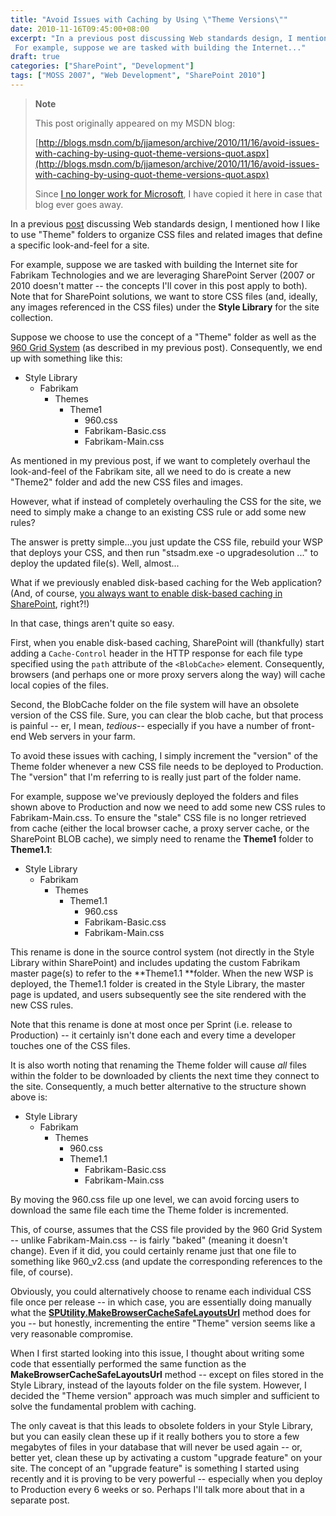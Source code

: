 ```yaml
---
title: "Avoid Issues with Caching by Using \"Theme Versions\""
date: 2010-11-16T09:45:00+08:00
excerpt: "In a previous post discussing Web standards design, I mentioned how I like to use \"Theme\" folders to organize CSS files and related images that define a specific look-and-feel for a site. 
 For example, suppose we are tasked with building the Internet..."
draft: true
categories: ["SharePoint", "Development"]
tags: ["MOSS 2007", "Web Development", "SharePoint 2010"]
---
```


> **Note**
> 
> This post originally appeared on my MSDN blog:  
>   
> 
> [http://blogs.msdn.com/b/jjameson/archive/2010/11/16/avoid-issues-with-caching-by-using-quot-theme-versions-quot.aspx](http://blogs.msdn.com/b/jjameson/archive/2010/11/16/avoid-issues-with-caching-by-using-quot-theme-versions-quot.aspx)
> 
> Since [I no longer work for Microsoft](/blog/jjameson/archive/2011/09/02/last-day-with-microsoft.aspx), I have copied it here in case that blog ever goes away.


In a previous [post](/blog/jjameson/archive/2010/01/30/web-standards-design-with-moss-2007-part-1.aspx) discussing Web standards design, I mentioned how I like to use "Theme" folders to organize CSS files and related images that define a specific look-and-feel for a site.

For example, suppose we are tasked with building the Internet site for Fabrikam Technologies and we are leveraging SharePoint Server (2007 or 2010 doesn't matter -- the concepts I'll cover in this post apply to both). Note that for SharePoint solutions, we want to store CSS files (and, ideally, any images referenced in the CSS files) under the **Style Library** for the site collection.

Suppose we choose to use the concept of a "Theme" folder as well as the [960 Grid System](http://960.gs) (as described in my previous post). Consequently, we end up with something like this:

- Style Library
    - Fabrikam
        - Themes
            - Theme1
                - 960.css
                - Fabrikam-Basic.css
                - Fabrikam-Main.css


As mentioned in my previous post, if we want to completely overhaul the look-and-feel of the Fabrikam site, all we need to do is create a new "Theme2" folder and add the new CSS files and images.

However, what if instead of completely overhauling the CSS for the site, we need to simply make a change to an existing CSS rule or add some new rules?

The answer is pretty simple...you just update the CSS file, rebuild your WSP that deploys your CSS, and then run "stsadm.exe -o upgradesolution ..." to deploy the updated file(s). Well, almost...

What if we previously enabled disk-based caching for the Web application? (And, of course, [you always want to enable disk-based caching in SharePoint](/blog/jjameson/archive/2010/11/16/always-enable-disk-based-caching-in-sharepoint-server-2010.aspx), right?!)

In that case, things aren't quite so easy.

First, when you enable disk-based caching, SharePoint will (thankfully) start adding a `Cache-Control` header in the HTTP response for each file type specified using the `path` attribute of the `<BlobCache>` element. Consequently, browsers (and perhaps one or more proxy servers along the way) will cache local copies of the files.

Second, the BlobCache folder on the file system will have an obsolete version of the CSS file. Sure, you can clear the blob cache, but that process is painful -- er, I mean, *tedious*-- especially if you have a number of front-end Web servers in your farm.

To avoid these issues with caching, I simply increment the "version" of the Theme folder whenever a new CSS file needs to be deployed to Production. The "version" that I'm referring to is really just part of the folder name.

For example, suppose we've previously deployed the folders and files shown above to Production and now we need to add some new CSS rules to Fabrikam-Main.css. To ensure the "stale" CSS file is no longer retrieved from cache (either the local browser cache, a proxy server cache, or the SharePoint BLOB cache), we simply need to rename the **Theme1** folder to **Theme1.1**:

- Style Library
    - Fabrikam
        - Themes
            - Theme1.1
                - 960.css
                - Fabrikam-Basic.css
                - Fabrikam-Main.css


This rename is done in the source control system (not directly in the Style Library within SharePoint) and includes updating the custom Fabrikam master page(s) to refer to the **Theme1.1 **folder. When the new WSP is deployed, the Theme1.1 folder is created in the Style Library, the master page is updated, and users subsequently see the site rendered with the new CSS rules.

Note that this rename is done at most once per Sprint (i.e. release to Production) -- it certainly isn't done each and every time a developer touches one of the CSS files.

It is also worth noting that renaming the Theme folder will cause *all* files within the folder to be downloaded by clients the next time they connect to the site. Consequently, a much better alternative to the structure shown above is:

- Style Library
    - Fabrikam
        - Themes
            - 960.css
            - Theme1.1
                - Fabrikam-Basic.css
                - Fabrikam-Main.css


By moving the 960.css file up one level, we can avoid forcing users to download the same file each time the Theme folder is incremented.

This, of course, assumes that the CSS file provided by the 960 Grid System -- unlike Fabrikam-Main.css -- is fairly "baked" (meaning it doesn't change). Even if it did, you could certainly rename just that one file to something like 960\_v2.css (and update the corresponding references to the file, of course).

Obviously, you could alternatively choose to rename each individual CSS file once per release -- in which case, you are essentially doing manually what the [**SPUtility.MakeBrowserCacheSafeLayoutsUrl**](http://msdn.microsoft.com/en-us/library/microsoft.sharepoint.utilities.sputility.makebrowsercachesafelayoutsurl.aspx) method does for you -- but honestly, incrementing the entire "Theme" version seems like a very reasonable compromise.

When I first started looking into this issue, I thought about writing some code that essentially performed the same function as the **MakeBrowserCacheSafeLayoutsUrl** method -- except on files stored in the Style Library, instead of the layouts folder on the file system. However, I decided the "Theme version" approach was much simpler and sufficient to solve the fundamental problem with caching.

The only caveat is that this leads to obsolete folders in your Style Library, but you can easily clean these up if it really bothers you to store a few megabytes of files in your database that will never be used again -- or, better yet, clean these up by activating a custom "upgrade feature" on your site. The concept of an "upgrade feature" is something I started using recently and it is proving to be very powerful -- especially when you deploy to Production every 6 weeks or so. Perhaps I'll talk more about that in a separate post.

